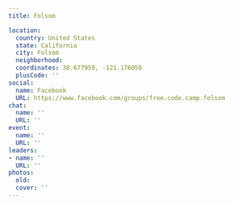 ```yaml
---
title: Folsom

location:
  country: United States
  state: California
  city: Folsom
  neighborhood: 
  coordinates: 38.677959, -121.176058
  plusCode: ''
social:
  name: Facebook
  URL: https://www.facebook.com/groups/free.code.camp.folsom
chat:
  name: ''
  URL: ''
event:
  name: ''
  URL: ''
leaders:
- name: ''
  URL: ''
photos:
  old: 
  cover: ''
---
```

